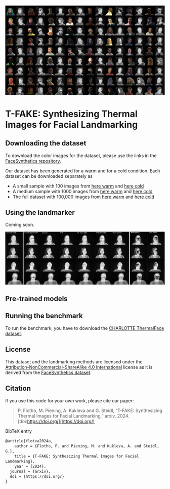 ![Image](img/fake-thermal.jpg)

# T-FAKE: Synthesizing Thermal Images for Facial Landmarking


## Downloading the dataset

To download the color images for the dataset, please use the links in the [FaceSynthetics repository](https://github.com/microsoft/FaceSynthetics).

Our dataset has been generated for a warm and for a cold condition. Each dataset can be downloaded separately as

- A small sample with 100 images from [here warm]() and [here cold]()
- A medium sample with 1000 images from [here warm]() and [here cold]()
- The full dataset with 100,000 images from [here warm]() and [here cold]()

## Using the landmarker

Coming soon.

![landmarks](img/landmarks.jpg)

## Pre-trained models

## Running the benchmark

To run the benchmark, you have to download the [CHARLOTTE ThermalFace dataset](https://github.com/TeCSAR-UNCC/UNCC-ThermalFace). 


## License

This dataset and the landmarking methods are licensed under the [Attribution-NonCommercial-ShareAlike 4.0 International](LICENSE.txt) license as it is derived from the [FaceSynthetics dataset](https://github.com/microsoft/FaceSynthetics).

## Citation

If you use this code for your own work, please cite our paper:
  
> P. Flotho, M. Piening, A. Kukleva and G. Steidl, “T-FAKE: Synthesizing Thermal Images for Facial Landmarking,” arxiv, 2024. [doi:https://doi.org/](https://doi.org/)

BibTeX entry
```
@article{flotea2024a,
    author = {Flotho, P. and Piening, M. and Kukleva, A. and Steidl, G.},
    title = {T-FAKE: Synthesizing Thermal Images for Facial Landmarking},
    year = {2024},
  journal = {arxiv},
  doi = {https://doi.org/}
}
```